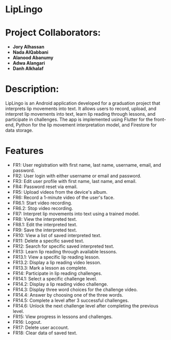 # LipLingo

# Project Collaborators:
- **Jory Alhassan**
- **Nada AlQabbani**
- **Alanood Abanumy**
- **Adwa Alangari**
- **Danh Alkhalaf**

# Description:
LipLingo is an Android application developed for a graduation project that interprets lip movements into text. It allows users to record, upload, and interpret lip movements into text, learn lip reading through lessons, and participate in challenges. The app is implemented using Flutter for the front-end, Python for the lip movement interpretation model, and Firestore for data storage.
# Features
- FR1: User registration with first name, last name, username, email, and password.
- FR2: User login with either username or email and password.
- FR3: Edit user profile with first name, last name, and email.
- FR4: Password reset via email.
- FR5: Upload videos from the device's album.
- FR6: Record a 1-minute video of the user's face.
- FR6.1: Start video recording.
- FR6.2: Stop video recording.
- FR7: Interpret lip movements into text using a trained model.
- FR8: View the interpreted text.
- FR8.1: Edit the interpreted text.
- FR9: Save the interpreted text.
- FR10: View a list of saved interpreted text.
- FR11: Delete a specific saved text.
- FR12: Search for specific saved interpreted text.
- FR13: Learn lip reading through available lessons.
- FR13.1: View a specific lip reading lesson.
- FR13.2: Display a lip reading video lesson.
- FR13.3: Mark a lesson as complete.
- FR14: Participate in lip reading challenges.
- FR14.1: Select a specific challenge level.
- FR14.2: Display a lip reading video challenge.
- FR14.3: Display three word choices for the challenge video.
- FR14.4: Answer by choosing one of the three words.
- FR14.5: Complete a level after 3 successful challenges.
- FR14.6: Unlock the next challenge level after completing the previous level.
- FR15: View progress in lessons and challenges.
- FR16: Logout.
- FR17: Delete user account.
- FR18: Clear data of saved text.

